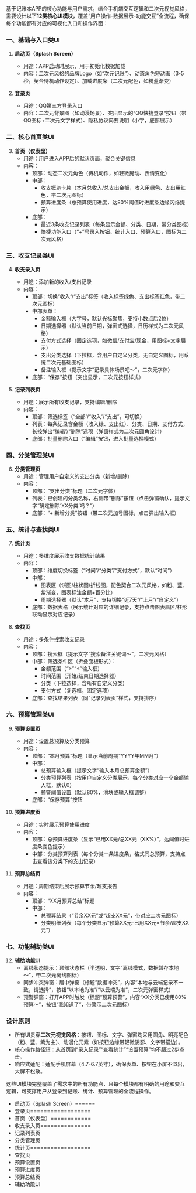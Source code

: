 基于记账本APP的核心功能与用户需求，结合手机端交互逻辑和二次元视觉风格，需要设计以下**12类核心UI模块**，覆盖“用户操作-数据展示-功能交互”全流程，确保每个功能都有对应的可视化入口和操作界面：


### 一、基础与入口类UI  
1. **启动页（Splash Screen）**  
   - 用途：APP启动时展示，用于初始化数据加载  
   - 内容：二次元风格的品牌Logo（如“次元记账”）、动态角色短动画（3-5秒，契合待机动作设定）、加载进度条（二次元配色，如粉蓝渐变）  

2. **登录页**  
   - 用途：QQ第三方登录入口  
   - 内容：二次元背景图（如动漫场景）、突出显示的“QQ快捷登录”按钮（带QQ图标+二次元文字样式）、隐私协议简要说明（小字，底部展示）  


### 二、核心首页类UI  
3. **首页（仪表盘）**  
   - 用途：用户进入APP后的默认页面，聚合关键信息  
   - 内容：  
     - 顶部：动态二次元角色（待机动作，如轻微晃动、表情变化）  
     - 中部：  
       - 收支概览卡片（本月总收入/总支出金额，收入用绿色、支出用红色，带二次元图标）  
       - 预算进度条（总预算使用进度，达80%阈值时进度条边缘闪烁提示）  
     - 底部：  
       - 最近3条收支记录列表（每条显示金额、分类、日期，带分类图标）  
       - 快捷功能入口（“+”号录入按钮、统计入口、预算入口，图标为二次元风格）  


### 三、收支记录类UI  
4. **收支录入页**  
   - 用途：添加新的收入/支出记录  
   - 内容：  
     - 顶部：切换“收入”/“支出”标签（收入标签绿色、支出标签红色，带二次元图标）  
     - 中部表单：  
       - 金额输入框（大字号，默认光标聚焦，支持小数点后2位）  
       - 日期选择器（默认当前日期，弹窗式选择，日历样式为二次元风格）  
       - 支付方式选择（固定选项，如微信/支付宝/现金，用图标+文字展示）  
       - 支出分类选择（下拉框，含用户自定义分类，无自定义图标，用系统二次元基础图标）  
       - 备注输入框（提示文字“记录具体场景吧～”，二次元字体）  
     - 底部：“保存”按钮（突出显示，二次元按钮样式）  

5. **记录列表页**  
   - 用途：展示所有收支记录，支持编辑/删除  
   - 内容：  
     - 顶部：筛选标签（“全部”/“收入”/“支出”，可切换）  
     - 列表：每条记录含金额（收入绿、支出红）、分类、日期、支付方式，长按弹出“编辑”/“删除”选项（弹窗样式为二次元圆角设计）  
     - 底部：批量删除入口（“编辑”按钮，进入批量选择模式）  


### 四、分类管理类UI  
6. **分类管理页**  
   - 用途：管理用户自定义的支出分类（新增/删除）  
   - 内容：  
     - 顶部：“支出分类”标题（二次元字体）  
     - 列表：已创建的分类名称，右侧带“删除”按钮（点击弹窗确认，提示文字“确定删除‘XX分类’吗？”）  
     - 底部：“+ 新增分类”按钮（带二次元加号图标，点击弹出输入框）  


### 五、统计与查找类UI  
7. **统计页**  
   - 用途：多维度展示收支数据统计结果  
   - 内容：  
     - 顶部：维度切换标签（“时间”/“分类”/“支付方式”，默认“时间”）  
     - 中部：  
       - 图表区（饼图/柱状图/折线图，配色契合二次元风格，如粉、蓝、紫渐变，图表标注金额+百分比）  
       - 周期选择器（默认“本月”，支持切换“近7天”/“上月”/“自定义”）  
     - 底部：数据表格（展示统计对应的详细记录，支持点击图表扇区/柱形联动显示对应记录）  

8. **查找页**  
   - 用途：多条件搜索收支记录  
   - 内容：  
     - 顶部：搜索框（提示文字“搜索备注关键词～”，二次元风格）  
     - 中部：筛选条件区（折叠面板形式）：  
       - 金额范围（“≥”“≤”输入框）  
       - 时间范围（开始/结束日期选择器）  
       - 分类（下拉选择，含所有自定义分类）  
       - 支付方式（复选框，固定选项）  
     - 底部：查找结果列表（同“记录列表页”样式，支持排序）  


### 六、预算管理类UI  
9. **预算设置页**  
   - 用途：设置总预算及分类预算  
   - 内容：  
     - 顶部：“本月预算”标题（显示当前周期“YYYY年MM月”）  
     - 中部：  
       - 总预算输入框（提示文字“输入本月总预算金额”）  
       - 分类预算列表（按用户自定义分类展示，每个分类对应一个金额输入框，默认0）  
       - 预警阈值设置（默认80%，滑块或输入框调整）  
     - 底部：“保存预算”按钮  

10. **预算进度页**  
    - 用途：实时展示预算使用进度  
    - 内容：  
      - 顶部：总预算进度条（显示“已用XX元/总XX元（XX%）”，达阈值时进度条变色提示）  
      - 中部：分类预算列表（每个分类一条进度条，格式同总预算，支持点击查看该分类下的支出记录）  

11. **预算总结页**  
    - 用途：周期结束后展示预算节余/超支报告  
    - 内容：  
      - 顶部：“XX月预算总结”标题  
      - 中部：  
        - 总预算结果（“节余XX元”或“超支XX元”，带对应二次元图标）  
        - 分类明细列表（每个分类显示“预算XX元-已用XX元=节余/超支XX元”）  


### 七、功能辅助类UI  
12. **辅助功能UI**  
    - 离线状态提示：顶部状态栏（半透明，文字“离线模式，数据暂存本地～”，带二次元离线图标）  
    - 同步冲突弹窗：居中弹窗（标题“数据冲突”，内容“本地与云端记录不一致，请选择”，按钮“以本地为准”/“以云端为准”，二次元弹窗样式）  
    - 预警弹窗：打开APP时触发（标题“预算预警”，内容“XX分类已使用80%预算～”，按钮“我知道了”，带警示二次元图标）  


### 设计原则  
- 所有UI贯穿**二次元视觉风格**：按钮、图标、文字、弹窗均采用圆角、明亮配色（粉、蓝、紫为主）、动漫化元素（如按钮边缘带轻微阴影、文字带描边）。  
- 核心操作路径短：从首页到“录入记录”“查看统计”“设置预算”均不超过2步点击。  
- 响应式适配：适配手机屏幕（4.7-6.7英寸），确保表单、按钮在小屏不溢出，大屏不松散。  

这些UI模块完整覆盖了需求中的所有功能点，且每个模块都有明确的用途和交互逻辑，可支撑用户从登录到记账、统计、预算管理的全流程操作。

- 启动页（Splash Screen）======
- 登录页==================
- 首页（仪表盘）============
- 收支录入页===============
- 记录列表页
- 分类管理页
- 统计页==================
- 查找页
- 预算设置页
- 预算进度页
- 预算总结页
- 辅助功能UI